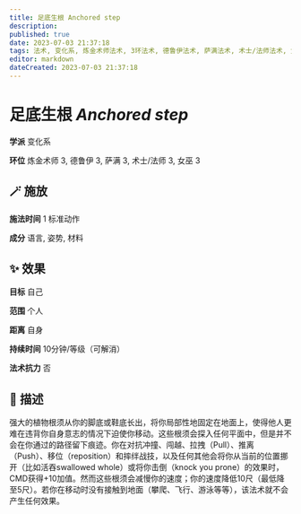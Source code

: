 ```yaml
---
title: 足底生根 Anchored step
description: 
published: true
date: 2023-07-03 21:37:18
tags: 法术, 变化系, 炼金术师法术, 3环法术, 德鲁伊法术, 萨满法术, 术士/法师法术, 女巫法术
editor: markdown
dateCreated: 2023-07-03 21:37:18
---
```


# **足底生根** *Anchored step*

**学派** 变化系 

**环位** 炼金术师 3, 德鲁伊 3, 萨满 3, 术士/法师 3, 女巫 3

## 🪄 施放

**施法时间** 1 标准动作

**成分** 语言, 姿势, 材料

## ✨ 效果 

**目标** 自己 

**范围** 个人

**距离** 自身  

**持续时间** 10分钟/等级（可解消） 

**法术抗力** 否

## 📖 描述

强大的植物根须从你的脚底或鞋底长出，将你局部性地固定在地面上，使得他人更难在违背你自身意志的情况下迫使你移动。这些根须会探入任何平面中，但是并不会在你通过的路径留下痕迹。你在对抗冲撞、闯越、拉拽（Pull）、推离（Push）、移位（reposition）和摔绊战技，以及任何其他会将你从当前的位置挪开（比如活吞swallowed whole）或将你击倒（knock you prone）的效果时，CMD获得+10加值。然而这些根须会减慢你的速度；你的速度降低10尺（最低降至5尺）。若你在移动时没有接触到地面（攀爬、飞行、游泳等等），该法术就不会产生任何效果。
    